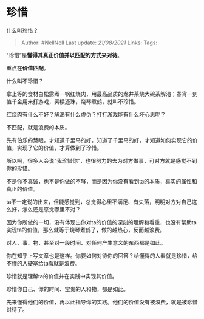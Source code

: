 # 珍惜
[什么叫珍惜？](https://www.zhihu.com/question/21215718/answer/1687567975)

> Author: #NellNell
Last update: *21/08/2021*
Links:
Tags:

“珍惜”是**懂得其真正价值并以匹配的方式来对待**。

重点在**价值匹配**。

什么叫不珍惜？

拿上等的食材白松露煮一锅红烧肉，用最高品质的龙井茶烧大碗茶解渴；春宵一刻值千金用来打游戏，买椟还珠，烧琴煮鹤，就叫不珍惜。

红烧肉有什么不好？解渴有什么虚伪？打打游戏能有什么坏心思呢？

不匹配，就是浪费的本质。

先有伯乐的慧眼，才知道千里马的好，知道了千里马的好，才知道如何实现它的价值，实现了它的价值，才算做到了珍惜。

所以啊，很多人会说“我珍惜你”，也很努力的去为对方做事，可对方就是感觉不到你的珍惜。

不是你不真诚，也不是你做的不够，而是因为你没有看到ta的本质，真实的属性和真正的价值。

ta不一定说的出来，但能感觉到，总觉得心里不满足、有失落，明明对方对自己这么好，怎么还是感觉哪里不对？

因为你所做的一切，没有体现出你对ta的价值的深刻的理解和看重，也没有帮助ta实现ta的价值，那么就等于烧琴煮鹤了，做的越热心，反而越浪费。

对人、事、物，甚至对一段时间、对任何产生意义的东西都是如此。

你在知乎上写文章也是这样。你要如何对待你的回答？给懂得的人看就是珍惜，给不懂的人硬塞给ta看就是浪费。

珍惜就是理解ta的价值并在实践中实现其价值。

珍惜你自己、你的时间、宝贵的人和物，都是如此。

先来懂得他们的价值，再以此指导你的实践。他们的价值没有被浪费，就是被珍惜对待了。
